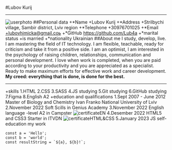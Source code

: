 #Lubov Kurij
****************************
![userphoto](/rsschool-cv/image/photo.jpg "Моє фото")
##Personal data
+*Name
    +Lubov Kurij
+*Address
    +Strilbychi village, Sambir district, Lviv region
+*Telephone
    +30976701025
+*Email
    +lubovhimicka@gmail.coь
+*GitHub
    https://github.com/Lub4a
+*marital status
    +is married
+*nationality
    Ukrainian
##About me
I study, develop, live.
I am mastering the field of IT technology. I am flexible, teachable, ready for criticism and take it from a positive side. I am an optimist, I am interested in the psychology of raising children, relationships, communication and personal development.
I love when work is completed, when you are paid according to your productivity and you are appreciated as a specialist. Ready to make maximum efforts for effective work and career development.
**My creed: everything that is done, is done for the best.**
*************************
+skills
    1.HTML
    2.CSS
    3.SASS
    4.JS studying
    5.Git studying
    6.GitHub studying
    7.Figma
    8.English A2
+education and qualifications
    1.Sept 2007 - June 2012 Master of Biology and Chemistry Ivan Franko National University of Lviv
    2.November 2022 Soft Scills in Genius Academy
    3.November 2022 English language -level A2 in Campster
    ![certificateEN](/rsschool-cv/image/en.jpg)
    4.Desember 2022 HTML5 and CSS3 Starter in ITVDN
    ![certificateHTML&CSS](/rsschool-cv/image/sert.jpg)
    5.January 2023 JS self-education 
 my work
 ```
const a = 'Hello';
const b = 'world';
const resultString = `${a}, ${b}!`;
```
    

